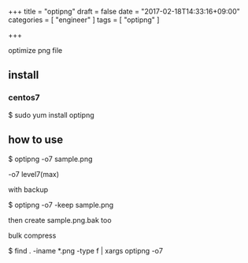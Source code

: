 +++
title = "optipng"
draft = false
date = "2017-02-18T14:33:16+09:00"
categories = [ "engineer" ]
tags = [ "optipng" ]

+++

optimize png file

## install

### centos7

$ sudo yum install optipng

## how to use

$ optipng -o7 sample.png

-o7 level7(max)  

with backup

$ optipng -o7 -keep sample.png

then create sample.png.bak too

bulk compress

$ find . -iname *.png -type f | xargs optipng -o7
